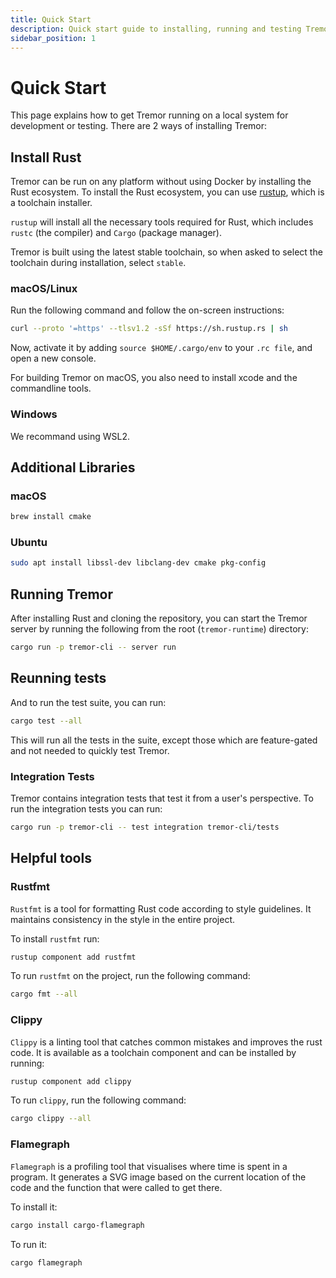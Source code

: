 ```yaml
---
title: Quick Start
description: Quick start guide to installing, running and testing Tremor.
sidebar_position: 1
---
```


# Quick Start

This page explains how to get Tremor running on a local system for development or testing. There are 2 ways of installing Tremor:

## Install Rust

Tremor can be run on any platform without using Docker by installing the Rust ecosystem. To install the Rust ecosystem, you can use [rustup](https://www.rust-lang.org/tools/install), which is a toolchain installer.

`rustup` will install all the necessary tools required for Rust, which includes `rustc` (the compiler) and `Cargo` (package manager).

Tremor is built using the latest stable toolchain, so when asked to select the toolchain during installation, select `stable`.

### macOS/Linux

Run the following command and follow the on-screen instructions:

```sh
curl --proto '=https' --tlsv1.2 -sSf https://sh.rustup.rs | sh
```

Now, activate it by adding `source $HOME/.cargo/env` to your `.rc file`, and open a new console.

For building Tremor on macOS, you also need to install xcode and the commandline tools.

### Windows

We recommand using WSL2.

## Additional Libraries

### macOS

```bash
brew install cmake
```

### Ubuntu

```bash
sudo apt install libssl-dev libclang-dev cmake pkg-config
```

## Running Tremor

After installing Rust and cloning the repository, you can start the Tremor server by running the following from the root (`tremor-runtime`) directory:

```bash
cargo run -p tremor-cli -- server run
```

## Reunning tests

And to run the test suite, you can run:

```bash
cargo test --all
```

This will run all the tests in the suite, except those which are feature-gated and not needed to quickly test Tremor.


### Integration Tests

Tremor contains integration tests that test it from a user's perspective. To run the integration tests you can run:

```bash
cargo run -p tremor-cli -- test integration tremor-cli/tests
```

## Helpful tools

### Rustfmt

`Rustfmt` is a tool for formatting Rust code according to style guidelines. It maintains consistency in the style in the entire project.

To install `rustfmt` run:

```bash
rustup component add rustfmt
```

To run `rustfmt` on the project, run the following command:

```bash
cargo fmt --all
```

### Clippy

`Clippy` is a linting tool that catches common mistakes and improves the rust code. It is available as a toolchain component and can be installed by running:

```bash
rustup component add clippy
```

To run `clippy`, run the following command:

```bash
cargo clippy --all
```

### Flamegraph

`Flamegraph` is a profiling tool that visualises where time is spent in a program. It generates a SVG image based on the current location of the code and the function that were called to get there.

To install it:

```bash
cargo install cargo-flamegraph
```

To run it:

```bash
cargo flamegraph
```